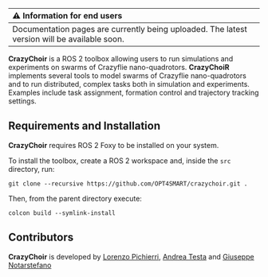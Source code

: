 | :warning: Information for end users |
|:------------------------------------|
| Documentation pages are currently being uploaded. The latest version will be available soon. |

**CrazyChoir** is a ROS 2 toolbox allowing users to run simulations and experiments on swarms of Crazyflie nano-quadrotors.
**CrazyChoiR** implements several tools to model swarms of Crazyflie nano-quadrotors and to run distributed, complex tasks both in simulation and experiments. Examples include task assignment, formation control and trajectory tracking settings.

## Requirements and Installation
**CrazyChoir** requires ROS 2 Foxy to be installed on your system.

To install the toolbox, create a ROS 2 workspace and, inside the `src` directory, run:
```
git clone --recursive https://github.com/OPT4SMART/crazychoir.git .
```

Then, from the parent directory execute:
```
colcon build --symlink-install
```


## Contributors
**CrazyChoir** is developed by
[Lorenzo Pichierri](https://www.unibo.it/lorenzo.pichierri/),
[Andrea Testa](https://www.unibo.it/sitoweb/a.testa) and
[Giuseppe Notarstefano](https://www.unibo.it/sitoweb/giuseppe.notarstefano)
